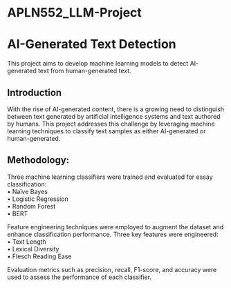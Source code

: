 # APLN552_LLM-Project

# AI-Generated Text Detection  

This project aims to develop machine learning models to detect AI-generated text from human-generated text.  

## Introduction  

With the rise of AI-generated content, there is a growing need to distinguish between text generated by artificial intelligence systems and text authored by humans. This project addresses this challenge by leveraging machine learning techniques to classify text samples as either AI-generated or human-generated.  

## Methodology:  

Three machine learning classifiers were trained and evaluated for essay classification:  
• Naïve Bayes  
• Logistic Regression  
• Random Forest  
• BERT  


Feature engineering techniques were employed to augment the dataset and enhance classification performance. Three key features were engineered:  
• Text Length  
• Lexical Diversity  
• Flesch Reading Ease  


Evaluation metrics such as precision, recall, F1-score, and accuracy were used to assess the performance of each classifier.  
